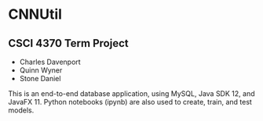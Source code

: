 # CNNUtil

## CSCI 4370 Term Project
* Charles Davenport
* Quinn Wyner
* Stone Daniel

This is an end-to-end database application, using MySQL, Java SDK 12, and JavaFX 11. 
Python notebooks (ipynb) are also used to create, train, and test models.

